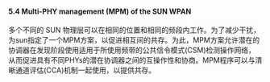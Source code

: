 #### 5.4 Multi-PHY management \(MPM\) of the SUN WPAN

多个不同的 SUN 物理层可以在相同的位置和相同的频段内工作。为了减少干扰，为sun指定了一个MPM方案，以促进相互间的共存。为此，MPM方案允许潜在的协调器在发现阶段使用适用于所使用频带的公共信令模式\(CSM\)检测操作网络，从而促进具有不同PHYs的潜在协调器之间的互操作性和协商。MPM程序可以与清晰通道评估\(CCA\)机制一起使用，以提供共存。

